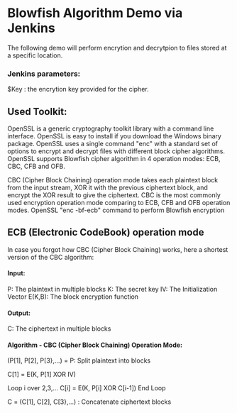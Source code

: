 # Blowfish Algorithm Demo via Jenkins

The following demo will perform encrytion and decrytpion to files stored at a specific location. 


### Jenkins parameters: 

$Key : the encrytion key provided for the cipher. 


## Used Toolkit: 

OpenSSL is a generic cryptography toolkit library with a command line interface.
OpenSSL is easy to install if you download the Windows binary package.
OpenSSL uses a single command "enc" with a standard set of options to encrypt and decrypt files with different block cipher algorithms.
OpenSSL supports Blowfish cipher algorithm in 4 operation modes: ECB, CBC, CFB and OFB.

CBC (Cipher Block Chaining) operation mode takes each plaintext block from the input stream, XOR it with the previous ciphertext block, and encrypt the XOR result to give the ciphertext.
CBC is the most commonly used encryption operation mode comparing to ECB, CFB and OFB operation modes.
OpenSSL "enc -bf-ecb" command to perform Blowfish encryption

## ECB (Electronic CodeBook) operation mode
In case you forgot how CBC (Cipher Block Chaining) works, here a shortest version of the CBC algorithm:

#### Input:

P: The plaintext in multiple blocks
K: The secret key
IV: The Initialization Vector
E(K,B): The block encryption function 

#### Output:

C: The ciphertext in multiple blocks

#### Algorithm - CBC (Cipher Block Chaining) Operation Mode: 
(P[1], P[2], P[3},...) = P: Split plaintext into blocks

C[1] = E(K, P[1] XOR IV)

Loop i over 2,3,...
   C[i] = E(K, P[i] XOR C[i-1])
End Loop

C = (C[1], C[2], C[3},...)    : Concatenate ciphertext blocks

